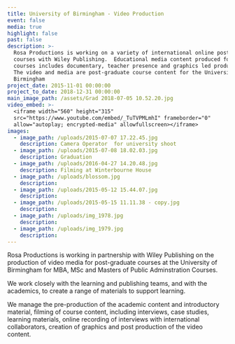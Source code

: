 ```yaml
---
title: University of Birmingham - Video Production
event: false
media: true
highlight: false
past: false
description: >-
  Rosa Productions is working on a variety of international online post-graduate
  courses with Wiley Publishing.  Educational media content produced for the
  courses includes documentary, teacher presence and graphics led production. 
  The video and media are post-graduate course content for the University of
  Birmingham
project_date: 2015-11-01 00:00:00
project_to_date: 2018-12-31 00:00:00
main_image_path: /assets/Grad 2018-07-05 10.52.20.jpg
video_embed: >-
  <iframe width="560" height="315"
  src="https://www.youtube.com/embed/_TuTVPMLmhI" frameborder="0"
  allow="autoplay; encrypted-media" allowfullscreen></iframe>
images:
  - image_path: /uploads/2015-07-07 17.22.45.jpg
    description: Camera Operator  for university shoot
  - image_path: /uploads/2015-07-08 18.02.03.jpg
    description: Graduation
  - image_path: /uploads/2016-04-27 14.20.48.jpg
    description: Filming at Winterbourne House
  - image_path: /uploads/blossom.jpg
    description:
  - image_path: /uploads/2015-05-12 15.44.07.jpg
    description:
  - image_path: /uploads/2015-05-15 11.11.38 - copy.jpg
    description:
  - image_path: /uploads/img_1978.jpg
    description:
  - image_path: /uploads/img_1979.jpg
    description:
---
```


Rosa Productions is working in partnership with Wiley Publishing on the production of video media for post-graduate courses at the University of Birmingham for MBA, MSc and Masters of Public Adminstration Courses.

We work closely with the learning and publishing teams, and with the academics, to create a range of materials to support learning.

We manage the pre-production of the academic content and introductory material, filming of course content, including interviews, case studies, learning materials, online recording of interviews with international collaborators, creation of graphics and post production of the video content.